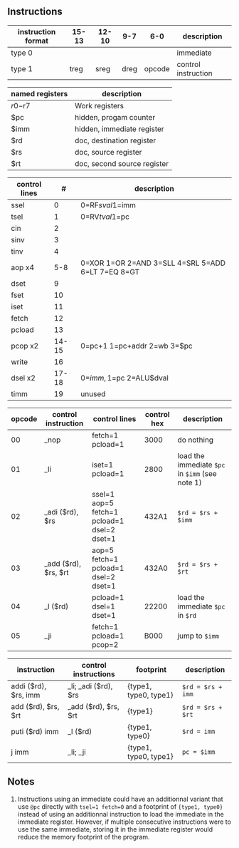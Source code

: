 Instructions
--

instruction format | 15-13 | 12-10 | 9-7 | 6-0 | description
--- | --- | --- | --- | --- | ---
type 0 |  |  |  |  | immediate
type 1 | treg | sreg | dreg | opcode | control instruction

named registers | description
--- | ---
$r0-$r7 | Work registers
$pc | hidden, progam counter
$imm | hidden, immediate register
$rd | doc, destination register
$rs | doc, source register
$rt | doc, second source register

control lines | # | description
--- | --- | ---
ssel | 0 | 0=RF$sval 1=$imm
tsel | 1 | 0=RV$tval 1=$pc
cin | 2 |
sinv | 3 |
tinv | 4 |
aop x4 | 5-8 | 0=XOR 1=OR 2=AND 3=SLL 4=SRL 5=ADD 6=LT 7=EQ 8=GT
dset | 9 |
fset | 10 |
iset | 11 |
fetch | 12 |
pcload | 13 |
pcop x2 | 14-15 | 0=pc+1 1=pc+addr 2=wb 3=$pc
write | 16 |
dsel x2 | 17-18 | 0=$imm, 1=$pc 2=ALU$dval
timm | 19 | unused

opcode | control instruction | control lines | control hex | description
--- | --- | --- | --- | ---
00 | _nop | fetch=1 pcload=1 | 3000 | do nothing
01 | _li | iset=1 pcload=1 | 2800 | load the immediate `$pc` in `$imm` (see note 1)
02 | _adi ($rd), $rs | ssel=1 aop=5 fetch=1 pcload=1 dsel=2 dset=1 | 432A1 | `$rd = $rs + $imm`
03 | _add ($rd), $rs, $rt | aop=5 fetch=1 pcload=1 dsel=2 dset=1 | 432A0 | `$rd = $rs + $rt`
04 | _l ($rd) | pcload=1 dsel=1 dset=1 | 22200 | load the immediate `$pc` in `$rd`
05 | _ji | fetch=1 pcload=1 pcop=2 | B000 | jump to `$imm`

instruction | control instructions | footprint | description
--- | --- | --- | ---
addi ($rd), $rs, imm | _li; _adi ($rd), $rs | {type1, type0, type1} | `$rd = $rs + imm`
add ($rd), $rs, $rt | _add ($rd), $rs, $rt | {type1} | `$rd = $rs + $rt`
puti ($rd) imm | _l ($rd) | {type1, type0} | `$rd = imm`
j imm | _li; _ji | {type1, type0, type1} | `pc = $imm`

Notes
--
1. Instructions using an immediate could have an additionnal variant that use `@pc` directly with `tsel=1 fetch=0` and a footprint of `{type1, type0}` instead of using an additionnal instruction to load the immediate in the immediate register. However, if multiple consecutive instructions were to use the same immediate, storing it in the immediate register would reduce the memory footprint of the program.

